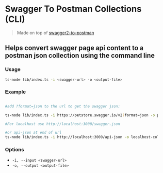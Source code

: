 # Swagger To Postman Collections (CLI)

> Made on top of [swagger2-to-postman](https://github.com/postmanlabs/swagger2-to-postman)

## Helps convert swagger page api content to a postman json collection using the command line

### Usage

```bash
ts-node lib/index.ts -i <swagger-url> -o <output-file>
```
### Example

```bash

#add ?format=json to the url to get the swagger json:

ts-node lib/index.ts -i https://petstore.swagger.io/v2?format=json -o petstore.json


```

```bash
#For localhost use http://localhost:3000/swagger.json

#or api-json at end of url 
ts-node lib/index.ts -i http://localhost:3000/api-json -o localhost-collection.json

```

### Options

- `-i, --input <swagger-url>`
- `-o, --output <output-file>`

